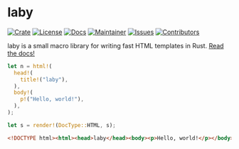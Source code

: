 # laby

[![Crate](https://img.shields.io/crates/v/laby)][1]
[![License](https://img.shields.io/crates/l/laby)](LICENSE)
[![Docs](https://img.shields.io/docsrs/laby)][2]
[![Maintainer](https://img.shields.io/badge/maintainer-phosphene47-pink)][3]
[![Issues](https://img.shields.io/github/issues/chiyadev/laby.svg)][4]
[![Contributors](https://img.shields.io/github/contributors/chiyadev/laby.svg)][5]

laby is a small macro library for writing fast HTML templates in Rust. [Read the docs!][2]

```rust
let n = html!(
  head!(
    title!("laby"),
  ),
  body!(
    p!("Hello, world!"),
  ),
);

let s = render!(DocType::HTML, s);
```

```html
<!DOCTYPE html><html><head>laby</head><body><p>Hello, world!</p></body></html>
```

[1]: https://crates.io/crates/laby
[2]: https://docs.rs/laby
[3]: https://github.com/phosphene47
[4]: https://GitHub.com/chiyadev/laby/issues
[5]: https://github.com/chiyadev/laby/graphs/contributors
